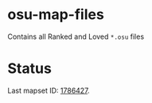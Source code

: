 # osu-map-files

Contains all Ranked and Loved `*.osu` files

# Status

Last mapset ID: [1786427](https://osu.ppy.sh/beatmapsets/1786427#mania/3659448).
